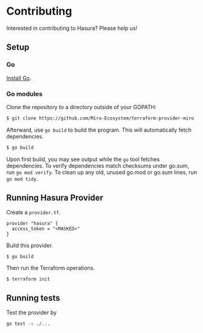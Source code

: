 # Contributing

Interested in contributing to Hasura? Please help us!

## Setup

### Go

[Install Go](https://golang.org/doc/install). 

### Go modules

Clone the repository to a directory outside of your GOPATH:

```bash
$ git clone https://github.com/Miro-Ecosystem/terraform-provider-miro
```

Afterward, use `go build` to build the program. This will automatically fetch dependencies.

```bash
$ go build
```

Upon first build, you may see output while the `go` tool fetches dependencies.
To verify dependencies match checksums under go.sum, run `go mod verify`.
To clean up any old, unused go.mod or go.sum lines, run `go mod tidy`.

## Running Hasura Provider

Create a `provider.tf`.

```hcl
provider "hasura" {
  access_token = "<MASKED>"
}
```

Build this provider.

```console
$ go build
```

Then run the Terraform operations.

```console
$ terraform init
```

## Running tests

Test the provider by

```bash
go test -v ./...
```
